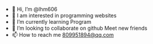 - 👋 Hi, I’m @lhm606
- 👀 I am interested in programming websites
- 🌱 I’m currently learning Program
- 💞️ I’m looking to collaborate on github Meet new friends
- 📫 How to reach me 809951894@qq.com

<!---
lhm606/lhm606 is a ✨ special ✨ repository because its `README.md` (this file) appears on your GitHub profile.
You can click the Preview link to take a look at your changes.
--->
